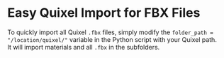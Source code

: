 # Easy Quixel Import for FBX Files

To quickly import all Quixel `.fbx` files, simply modify the `folder_path = "/location/quixel/"` variable in the Python script with your Quixel path.  
It will import materials and all `.fbx` in the subfolders.
